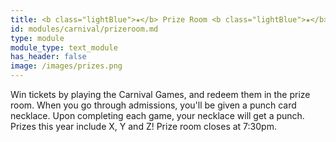 ```yaml
---
title: <b class="lightBlue">★</b> Prize Room <b class="lightBlue">★</b>
id: modules/carnival/prizeroom.md
type: module
module_type: text_module
has_header: false
image: /images/prizes.png
---
```

Win tickets by playing the Carnival Games, and redeem them in the prize room. When you go through admissions, you'll be given a punch card necklace. Upon completing each game, your necklace will get a punch. Prizes this year include X, Y and Z! Prize room closes at 7:30pm.
